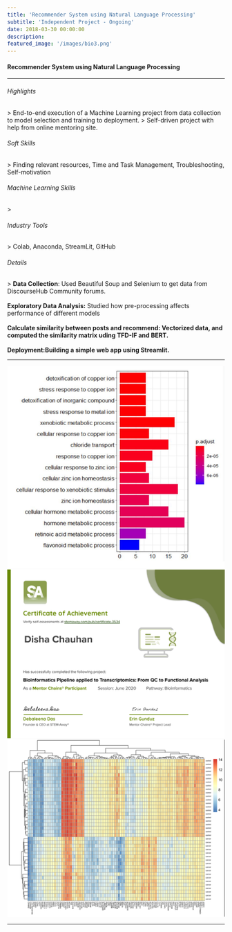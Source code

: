 ```yaml
---
title: 'Recommender System using Natural Language Processing'
subtitle: 'Independent Project - Ongoing'
date: 2018-03-30 00:00:00
description: 
featured_image: '/images/bio3.png'
---
```


<h4>Recommender System using Natural Language Processing</h4>


<hr>
  
<h6> Highlights </h6>
> End-to-end execution of a Machine Learning project from data collection to model selection and training to deployment.
> Self-driven project with help from online mentoring site.

<h6> Soft Skills </h6>
> Finding relevant resources, Time and Task Management, Troubleshooting, Self-motivation

<h6> Machine Learning Skills </h6>
> 
<h6> Industry Tools </h6>
> Colab, Anaconda, StreamLit, GitHub

<h6> Details </h6>
> <b>Data Collection</b>: Used Beautiful Soup and Selenium to get data from DiscourseHub Community forums.
<br><br> <b>Exploratory Data Analysis:</b> Studied how pre-processing affects performance of different models
<br><br> <b>Calculate similarity between posts and recommend: Vectorized data, and computed the similarity matrix uding TFD-IF and BERT.
<br><br> <b>Deployment:</b>Building a simple web app using Streamlit.

---

<div class="gallery" data-columns="2">
	<img src="/images/bio.PNG">
	<img src="/images/sa-certificate.png">
	<img src="/images/heatmap3.png">
</div>


---
